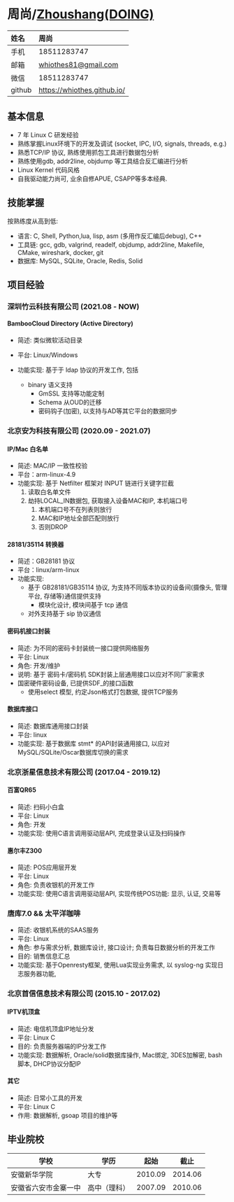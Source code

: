 # 周尚/[Zhoushang(DOING)](/CV_EN)

| 姓名   | 周尚                        |
|:-------|:----------------------------|
| ⼿机   | 18511283747                 |
| 邮箱   | whiothes81@gmail.com        |
| 微信   | 18511283747                 |
| github | https://whiothes.github.io/ |

## 基本信息

* 7 年 Linux C 研发经验
* 熟练掌握Linux环境下的开发及调试 (socket, IPC, I/O, signals, threads, e.g.)
* 熟悉TCP/IP 协议, 熟练使用抓包工具进行数据包分析
* 熟练使用gdb, addr2line, objdump 等工具结合反汇编进行分析
* Linux Kernel 代码风格
* 自我驱动能力尚可, 业余自修APUE, CSAPP等多本经典.

## 技能掌握

按熟练度从高到低: 

* 语言: C, Shell, Python,lua, lisp, asm (多用作反汇编后debug),  C++
* 工具链: gcc, gdb, valgrind, readelf, objdump, addr2line, Makefile, CMake, wireshark, docker, git 
* 数据库: MySQL, SQLite, Oracle, Redis, Solid

## 项目经验

### 深圳竹云科技有限公司 (2021.08 - NOW)

#### BambooCloud Directory (Active Directory)

- 简述: 类似微软活动目录

- 平台: Linux/Windows

- 功能实现: 基于于 ldap 协议的开发工作, 包括
  - binary 语义支持
    -  GmSSL 支持等功能定制
    - Schema 从OUD的迁移
    - 密码钩子(加密), 以支持与AD等其它平台的数据同步


### 北京安为科技有限公司 (2020.09 - 2021.07)

#### IP/Mac 白名单
  * 简述: MAC/IP 一致性校验
  * 平台：arm-linux-4.9
  * 功能实现: 基于 Netfilter 框架对 INPUT 链进行关键字拦截
    1. 读取白名单文件
    2. 劫持LOCAL_IN数据包, 获取接入设备MAC和IP, 本机端口号
       1. 本机端口号不在列表则放行
       2. MAC和IP地址全部匹配则放行
       3. 否则DROP

#### 28181/35114 转换器
  * 简述：GB28181 协议
  * 平台：linux/arm-linux
  * 功能实现:
    * 基于 GB28181/GB35114 协议, 为支持不同版本协议的设备间(摄像头, 管理平台, 存储等)通信提供支持
      * 模块化设计, 模块间基于 tcp 通信
    * 对外支持基于 sip 协议通信

#### 密码机接口封装
  * 简述: 为不同的密码卡封装统一接口提供网络服务
  * 平台: Linux
  * 角色: 开发/维护
  * 说明:
    基于 密码卡/密码机 SDK封装上层通用接口以应对不同厂家需求
  * 国密硬件密码设备, 已提供SDF_的接口函数
      * 使用select 模型, 约定Json格式打包数据, 提供TCP服务

#### 数据库接口

  * 简述: 数据库通用接口封装
  * 平台: linux
  * 功能实现: 基于数据库 stmt* 的API封装通用接口, 以应对 MySQL/SQLite/Oscar数据库切换的需求

### 北京浙星信息技术有限公司 (2017.04 - 2019.12)

#### 百富QR65
  * 简述: 扫码小白盒
  * 平台: Linux
  * 角色: 开发
  * 功能实现: 使用C语言调用驱动层API, 完成登录认证及扫码操作

#### 惠尔丰Z300
  * 简述: POS应用层开发
  * 平台: Linux
  * 角色: 负责收银机的开发工作
  * 功能实现: 使用C语言调用驱动层API, 实现传统POS功能: 显示, 认证, 交易等

### 唐库7.0 && 太平洋咖啡

- 简述: 收银机系统的SAAS服务 
- 平台: Linux 
- ⻆⾊: 参与需求分析, 数据库设计, 接⼝设计; 负责每⽇数据分析的开发⼯作 
- ⽬的: 销售信息汇总 
- 功能实现: 基于Openresty框架, 使用Lua实现业务需求, 以 syslog-ng 实现日志服务器功能, 

### 北京首信信息技术有限公司 (2015.10 - 2017.02)

#### IPTV机顶盒
  * 简述: 电信机顶盒IP地址分发
  * 平台: Linux C
  * 目的: 负责服务器端的IP分发工作
  * 功能实现: 数据解析, Oracle/solid数据库操作, Mac绑定, 3DES加解密, bash脚本, DHCP协议分配IP

#### 其它
  * 简述: 日常小工具的开发
  * 平台: Linux C
  * 作用: 数据解析, gsoap 项目的维护等

## 毕业院校

| 学校                 | 学历         | 起始    | 截⽌    |
| -------------------- | ------------ | ------- | ------- |
| 安徽新华学院         | ⼤专         | 2010.09 | 2014.06 |
| 安徽省六安市⾦寨⼀中 | ⾼中（理科） | 2007.09 | 2010.06 |
